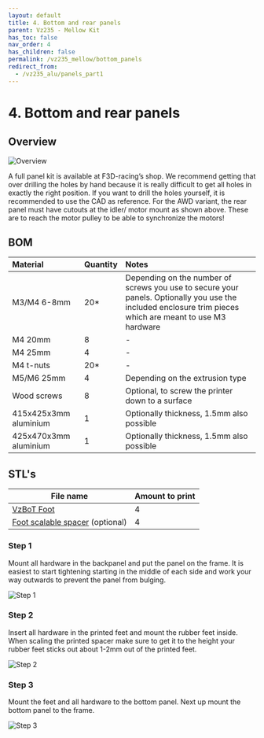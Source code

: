```yaml
---
layout: default
title: 4. Bottom and rear panels
parent: Vz235 - Mellow Kit
has_toc: false
nav_order: 4
has_children: false
permalink: /vz235_mellow/bottom_panels
redirect_from:
  - /vz235_alu/panels_part1
---
```


# 4. Bottom and rear panels

## Overview

![Overview](../assets/images/manual/vz235_printed/panels_1/overview.png)

A full panel kit is available at F3D-racing’s shop. We recommend getting that over drilling the holes by hand because it is really difficult to get all holes in exactly the right position. If you want to drill the holes yourself, it is recommended to use the CAD as reference. For the AWD variant, the rear panel must have cutouts at the idler/ motor mount as shown above. These are to reach the motor pulley to be able to synchronize the motors!

## BOM

| Material              | Quantity | Notes                                                                                                                                                     |
| :-------------------- | :------- | :-------------------------------------------------------------------------------------------------------------------------------------------------------- |
| M3/M4 6-8mm           | 20*      | Depending on the number of screws you use to secure your panels. Optionally you use the included enclosure trim pieces which are meant to use M3 hardware |
| M4 20mm               | 8        | -                                                                                                                                                         |
| M4 25mm               | 4        | -                                                                                                                                                         |
| M4 t-nuts             | 20*      | -                                                                                                                                                         |
| M5/M6 25mm            | 4        | Depending on the extrusion type                                                                                                                           |
| Wood screws           | 8        | Optional, to screw the printer down to a surface                                                                                                          |
| 415x425x3mm aluminium | 1        | Optionally thickness, 1.5mm also possible                                                                                                                 |
| 425x470x3mm aluminium | 1        | Optionally thickness, 1.5mm also possible                                                                                                                 |

## STL's

| File name                         | Amount to print |
| --------------------------------- | --------------- |
| [VzBoT Foot]                      | 4               |
| [Foot scalable spacer] (optional) | 4               |

### Step 1

Mount all hardware in the backpanel and put the panel on the frame. It is easiest to start tightening starting in the middle of each side and work your way outwards to prevent the panel from bulging.

![Step 1](../assets/images/manual/vz235_printed/panels_1/step_1.png)

### Step 2

Insert all hardware in the printed feet and mount the rubber feet inside. When scaling the printed spacer make sure to get it to the height your rubber feet sticks out about 1-2mm out of the printed feet.

![Step 2](../assets/images/manual/vz235_printed/panels_1/step_2.png)

### Step 3

Mount the feet and all hardware to the bottom panel. Next up mount the bottom panel to the frame.

![Step 3](../assets/images/manual/vz235_printed/panels_1/step_3.png)

[VzBoT Foot]: https://github.com/VzBoT3D/VzBoT-Vz235/blob/main/Assemblies%20%26%20STL/Frame/Frame%20brace.stl
[Foot scalable spacer]: https://github.com/VzBoT3D/VzBoT-Vz235/blob/main/Assemblies%20%26%20STL/Frame/Frame%20brace.stl
